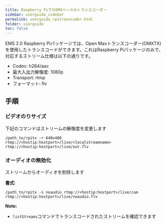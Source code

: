 ```yaml
---
title: Raspberry PiでのOMXベースのトランスコーダー
sidebar: userguide_sidebar
permalink: userguide_rpitranscoder.html
folder: userguide
toc: false
---
```


EMS 2.0 Raspberry Piパッケージでは、Open Maxトランスコーダー(OMXTX)を使用したトランスコードができます。これはRaspberry Piパッケージのみで、対応するストリーム仕様は以下の通りです。


- Codec: h264/aac
- 最大入出力解像度: 1080p
- Transport: rtmp
- フォーマット: flv



## 手順

### ビデオのりサイズ

下記のコマンドはストリームの解像度を変更します


```
/path_to/rpitx -r 640x480 rtmp://<hostip:hostport>/live/<localstreamname> rtmp://<hostip:hostport>/live/out.flv
```



### オーディオの無効化

ストリームからオーディオを削除します

**書式:**

```
/path_to/rpitx -s noaudio rtmp://<hostip:hostport>/live/cam rtmp://<hostip:hostport>/live/noaudio.flv
```



**Note:**

- `listStreams`コマンドでトランスコードされたストリームを確認できます
